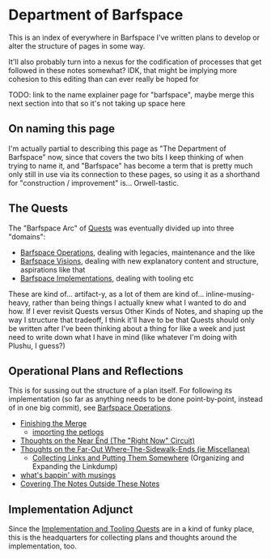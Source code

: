 # Department of Barfspace

This is an index of everywhere in Barfspace I've written plans to develop or alter the structure of pages in some way.

It'll also probably turn into a nexus for the codification of processes that get followed in these notes somewhat? IDK, that might be implying more cohesion to this editing than can ever really be hoped for

TODO: link to the name explainer page for "barfspace", maybe merge this next section into that so it's not taking up space here

## On naming this page

I'm actually partial to describing this page as "The Department of Barfspace" now, since that covers the two bits I keep thinking of when trying to name it, and "Barfspace" has become a term that is pretty much only still in use via its connection to these pages, so using it as a shorthand for "construction / improvement" is... Orwell-tastic.

## The Quests

The "Barfspace Arc" of [Quests][] was eventually divided up into three "domains":

- [Barfspace Operations][], dealing with legacies, maintenance and the like
- [Barfspace Visions][], dealing with new explanatory content and structure, aspirations like that
- [Barfspace Implementations][], dealing with tooling etc

[Quests]: 6f25cf97-8ee8-460e-9db8-3c241cadbff0.md
[Barfspace Operations]: a3f1fbb2-28c2-43b2-950d-6d5b7af7cd64.md
[Barfspace Visions]: a8c1b237-886b-4169-88ff-9e52bc1dbcf2.md
[Barfspace Implementations]: 30ec2e6e-47d0-496a-a523-0732b35aea8a.md

These are kind of... artifact-y, as a lot of them are kind of... inline-musing-heavy, rather than being things I actually knew what I wanted to do and how. If I ever revisit Quests versus Other Kinds of Notes, and shaping up the way I structure that tradeoff, I think it'll have to be that Quests should only be written after I've been thinking about a thing for like a week and just need to write down what I have in mind (like whatever I'm doing with Plushu, I guess?)

## Operational Plans and Reflections

This is for sussing out the structure of a plan itself. For following its implementation (so far as anything needs to be done point-by-point, instead of in one big commit), see [Barfspace Operations][BOPS].

[BOPS]: a3f1fbb2-28c2-43b2-950d-6d5b7af7cd64.md

- [Finishing the Merge][GYST]
  - [importing the petlogs][petlogin]
- [Thoughts on the Near End (The "Right Now" Circuit)][TOTNE]
- [Thoughts on the Far-Out Where-The-Sidewalk-Ends (ie Miscellanea)][etc]
  - [Collecting Links and Putting Them Somewhere][CLAPTS] (Organizing and Expanding the Linkdump)
- [what's bappin' with musings][remusing]
- [Covering The Notes Outside These Notes][way out]

[GYST]: 1da0f61f-c2bb-4b9d-99da-e3f07e18556a.md
[petlogin]: 5018398f-fa13-45a5-98ac-d640fe4d5a41.md
[TOTNE]: ddde8098-c504-4113-a1e2-6540aeb16eb1.md
[etc]: 6b924e2e-1db1-48f6-9e45-f9c69591dde0.md
[CLAPTS]: 6bc7437f-c734-496e-93f7-e8fdb37893f2.md
[remusing]: 8fa02640-b218-40d4-8948-18bf0d441b22.md
[way out]: e1c5817b-ece2-47c1-a2bc-2fe6f082abc7.md

## Implementation Adjunct

Since the [Implementation and Tooling Quests][BITQ] are in a kind of funky place, this is the headquarters for collecting plans and thoughts around the implementation, too.

[BITQ]: 30ec2e6e-47d0-496a-a523-0732b35aea8a.md
